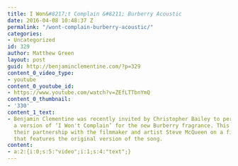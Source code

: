 ```yaml
---
title: I Won&#8217;t Complain &#8211; Burberry Acoustic
date: 2016-04-08 10:48:37 Z
permalink: "/wont-complain-burberry-acoustic/"
categories:
- Uncategorized
id: 329
author: Matthew Green
layout: post
guid: http://benjaminclementine.com/?p=329
content_0_video_type:
- youtube
content_0_youtube_id:
- https://www.youtube.com/watch?v=ZEfLTTbnYmQ
content_0_thumbnail:
- '330'
content_1_text:
- Benjamin Clementine was recently invited by Christopher Bailey to perform and record
  a version of ‘I Won't Complain’ for the new Burberry fragrance. This coincides with
  their partnership with the filmmaker and artist Steve McQueen on a film collaboration
  that features the original version of the song.
content:
- a:2:{i:0;s:5:"video";i:1;s:4:"text";}
---
```



